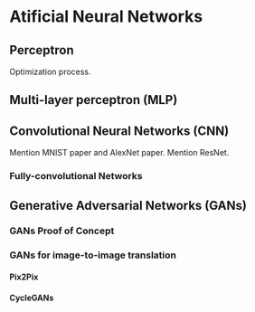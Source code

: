 # Atificial Neural Networks

## Perceptron

Optimization process.

## Multi-layer perceptron (MLP)

## Convolutional Neural Networks (CNN)

Mention MNIST paper and AlexNet paper.
Mention ResNet.

### Fully-convolutional Networks

## Generative Adversarial Networks (GANs)

### GANs Proof of Concept

### GANs for image-to-image translation

#### Pix2Pix

#### CycleGANs
